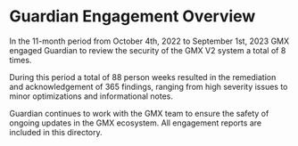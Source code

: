 # Guardian Engagement Overview

In the 11-month period from October 4th, 2022 to September 1st, 2023 GMX engaged Guardian to review the security of the GMX V2 system a total of 8 times.

During this period a total of 88 person weeks resulted in the remediation and acknowledgement of 365 findings, ranging from high severity issues to minor optimizations and informational notes.

Guardian continues to work with the GMX team to ensure the safety of ongoing updates in the GMX ecosystem. All engagement reports are included in this directory.
